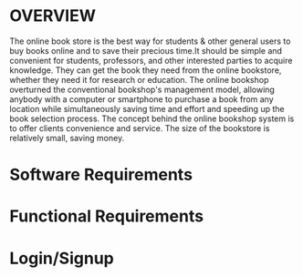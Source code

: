 
# OVERVIEW
The online book store is the best way for students & other general users to buy books online and to save their precious time.It should be simple and convenient for students, professors, and other interested parties to acquire knowledge. They can get the book they need from the online bookstore, whether they need it for research or education. The online bookshop overturned the conventional bookshop's management model, allowing anybody with a computer or smartphone to purchase a book from any location while simultaneously saving time and effort and speeding up the book selection process. The concept behind the online bookshop system is to offer clients convenience and service. The size of the bookstore is relatively small, saving money.

# Software Requirements
# Functional Requirements
# Login/Signup
